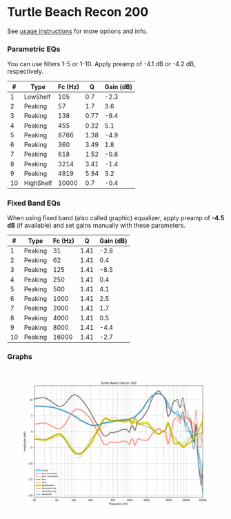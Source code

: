 # Turtle Beach Recon 200
See [usage instructions](https://github.com/jaakkopasanen/AutoEq#usage) for more options and info.

### Parametric EQs
You can use filters 1-5 or 1-10. Apply preamp of -4.1 dB or -4.2 dB, respectively.

|   # | Type      |   Fc (Hz) |    Q |   Gain (dB) |
|-----|-----------|-----------|------|-------------|
|   1 | LowShelf  |       105 | 0.7  |        -2.3 |
|   2 | Peaking   |        57 | 1.7  |         3.6 |
|   3 | Peaking   |       138 | 0.77 |        -9.4 |
|   4 | Peaking   |       455 | 0.32 |         5.1 |
|   5 | Peaking   |      8766 | 1.38 |        -4.9 |
|   6 | Peaking   |       360 | 3.49 |         1.8 |
|   7 | Peaking   |       618 | 1.52 |        -0.8 |
|   8 | Peaking   |      3214 | 3.41 |        -1.4 |
|   9 | Peaking   |      4819 | 5.94 |         3.2 |
|  10 | HighShelf |     10000 | 0.7  |        -0.4 |

### Fixed Band EQs
When using fixed band (also called graphic) equalizer, apply preamp of **-4.5 dB** (if available) and set gains manually with these parameters.

|   # | Type    |   Fc (Hz) |    Q |   Gain (dB) |
|-----|---------|-----------|------|-------------|
|   1 | Peaking |        31 | 1.41 |        -2.8 |
|   2 | Peaking |        62 | 1.41 |         0.4 |
|   3 | Peaking |       125 | 1.41 |        -8.5 |
|   4 | Peaking |       250 | 1.41 |         0.4 |
|   5 | Peaking |       500 | 1.41 |         4.1 |
|   6 | Peaking |      1000 | 1.41 |         2.5 |
|   7 | Peaking |      2000 | 1.41 |         1.7 |
|   8 | Peaking |      4000 | 1.41 |         0.5 |
|   9 | Peaking |      8000 | 1.41 |        -4.4 |
|  10 | Peaking |     16000 | 1.41 |        -2.7 |

### Graphs
![](./Turtle%20Beach%20Recon%20200.png)
